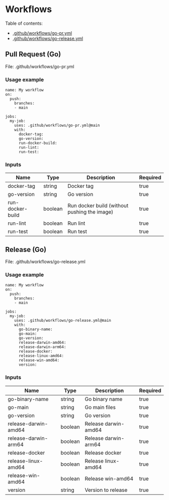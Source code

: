 # Workflows

Table of contents:

* [.github/workflows/go-pr.yml](#pull-request-go)
* [.github/workflows/go-release.yml](#release-go)

## Pull Request (Go)

File: .github/workflows/go-pr.yml



### Usage example

```
name: My workflow
on:
  push:
    branches:
    - main

jobs:
  my-job:
    uses: .github/workflows/go-pr.yml@main
    with: 
      docker-tag: 
      go-version: 
      run-docker-build: 
      run-lint: 
      run-test: 

```

### Inputs

|Name|Type|Description|Required|
|---|---|---|---|
|docker-tag|string|Docker tag|true|
|go-version|string|Go version|true|
|run-docker-build|boolean|Run docker build (without pushing the image)|true|
|run-lint|boolean|Run lint|true|
|run-test|boolean|Run test|true|

## Release (Go)

File: .github/workflows/go-release.yml



### Usage example

```
name: My workflow
on:
  push:
    branches:
    - main

jobs:
  my-job:
    uses: .github/workflows/go-release.yml@main
    with: 
      go-binary-name: 
      go-main: 
      go-version: 
      release-darwin-amd64: 
      release-darwin-arm64: 
      release-docker: 
      release-linux-amd64: 
      release-win-amd64: 
      version: 

```

### Inputs

|Name|Type|Description|Required|
|---|---|---|---|
|go-binary-name|string|Go binary name|true|
|go-main|string|Go main files|true|
|go-version|string|Go version|true|
|release-darwin-amd64|boolean|Release darwin-amd64|true|
|release-darwin-arm64|boolean|Release darwin-arm64|true|
|release-docker|boolean|Release docker|true|
|release-linux-amd64|boolean|Release linux-amd64|true|
|release-win-amd64|boolean|Release win-amd64|true|
|version|string|Version to release|true|


